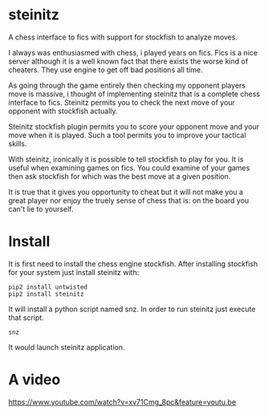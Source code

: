 steinitz
========

A chess interface to fics with support for stockfish to analyze moves.

I always was enthusiasmed with chess, i played years on fics.
Fics is a nice server although it is a well known fact that there exists the worse
kind of cheaters. They use engine to get off bad positions all time.

As going through the game entirely then checking my opponent players move is massive,
i thought of implementing steinitz that is a complete chess interface to fics.
Steinitz permits you to check the next move of your opponent with stockfish actually.

Steinitz stockfish plugin permits you to score your opponent move and your move 
when it is played. Such a tool permits you to improve your tactical skills.

With steinitz, ironically it is possible to tell stockfish to play for you. 
It is useful when examining games on fics. You could examine of your games
then ask stockfish for which was the best move at a given position.

It is true that it gives you opportunity to cheat but it will not make you a great player 
nor enjoy the truely sense of chess that is: on the board you can't lie to yourself.

Install
=======

It is first need to install the chess engine stockfish. After installing stockfish for your system
just install steinitz with:


    pip2 install untwisted
    pip2 install steinitz


It will install a python script named snz. In order to run steinitz
just execute that script.

~~~
snz
~~~

It would launch steinitz application.

A video
=======

https://www.youtube.com/watch?v=xv71Cmg_8pc&feature=youtu.be







